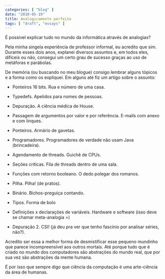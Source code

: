 ```yaml
---
categories: [ "blog" ]
date: "2010-05-19"
title: Analogicamente perfeito
tags: [ "draft", "essays" ]
---
```

É possível explicar tudo no mundo da informática através de analogias?

Pela minha singela experiência de professor informal, eu acredito que sim. Durante esses dois anos, explanei diversos assuntos e, em todos eles, difíceis ou não, consegui um certo grau de sucesso graças ao uso de metáforas e parábolas.

De memória (ou buscando no meu blogue) consigo lembrar alguns tópicos e a forma como os expliquei. Em alguns até fiz um artigo sobre o assunto:

	
  * Ponteiros 16 bits. Rua e número de uma casa.

	
  * Typedefs. Apelidos para nomes de pessoas.

	
  * Depuração. A ciência médica de House.

	
  * Passagem de argumentos por valor e por referência. E-mails com anexo e com linques.

	
  * Ponteiros. Armário de gavetas.

	
  * Programadores. Programadores de verdade não usam Java (brincadeira).

	
  * Agendamento de threads. Guichê de CPUs.

	
  * Seções críticas. Fila de threads dentro de uma sala.

	
  * Funções com retorno booleano. O dedo polegar dos romanos.

	
  * Pilha. Pilha! (de pratos).

	
  * Binário. Bichos-preguiça contando.

	
  * Tipos. Forma de bolo

	
  * Definições x declarações de variáveis. Hardware e software (isso deve se chamar meta-analogia =)

	
  * Depuração 2. CSI! (já deu pra ver que tenho fascínio por analisar séries, não?).

Acredito ser essa a melhor forma de desmistificar esse pequeno mundinho que parece incompreensível aos outros mortais. Até porque tudo que é criado no mundo dos computadores são abstrações do mundo real, que por sua vez são abstrações da mente humana.

É por isso que sempre digo que ciência da computação é uma arte-ciência da área de humanas.
